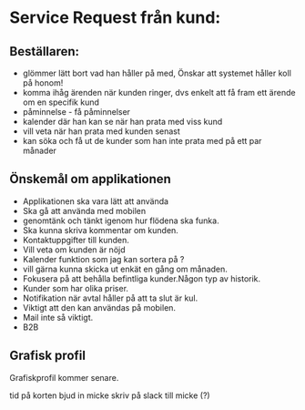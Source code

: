 # Service Request från kund:
## Beställaren:
- glömmer lätt bort vad han håller på med, Önskar att systemet håller koll på honom!
- komma ihåg ärenden när kunden ringer, dvs enkelt att få fram ett ärende om en specifik kund
- påminnelse - få påminnelser
- kalender där han kan se när han prata med viss kund
- vill veta när han prata med kunden senast
- kan söka och få ut de kunder som han inte prata med på ett par månader
## Önskemål om applikationen
- Applikationen ska vara lätt att använda 
- Ska gå att använda med mobilen
- genomtänk och tänkt igenom hur flödena ska funka. 
- Ska kunna skriva kommentar om kunden. 
- Kontaktuppgifter till kunden. 
- Vill veta om kunden är nöjd
- Kalender funktion som jag kan sortera på ?
- vill gärna kunna skicka ut enkät en gång om månaden.
- Fokusera på att behålla befintliga kunder.Någon typ av historik.
- Kunder som har olika priser.
- Notifikation när avtal håller på att ta slut är kul.
- Viktigt att den kan användas på mobilen.
- Mail inte så viktigt.
- B2B

## Grafisk profil
Grafiskprofil kommer senare.

tid på korten
bjud in micke
skriv på slack till micke (?)